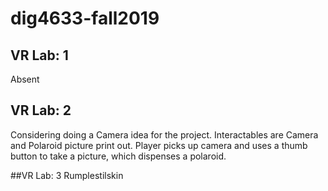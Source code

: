 # dig4633-fall2019

## VR Lab: 1
Absent 

## VR Lab: 2 
Considering doing a Camera idea for the project. Interactables are Camera and Polaroid picture print out. Player picks up camera and uses a thumb button to take a picture, which dispenses a polaroid.

##VR Lab: 3
Rumplestilskin